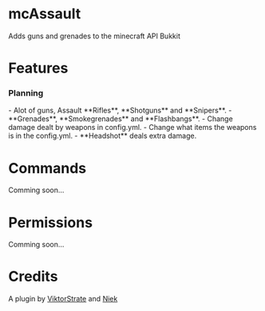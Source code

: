 mcAssault
=========

Adds guns and grenades to the minecraft API Bukkit

Features
=========
<h3>Planning</h3>
- Alot of guns, Assault **Rifles**, **Shotguns** and **Snipers**.
- **Grenades**, **Smokegrenades** and **Flashbangs**.
- Change damage dealt by weapons in config.yml.
- Change what items the weapons is in the config.yml.
- **Headshot** deals extra damage.

Commands
=========
Comming soon...

Permissions
========
Comming soon...

Credits
=========
A plugin by <a href="https://github.com/viktorstrate">ViktorStrate</a> and <a href="https://github.com/Niek1e">Niek</a>
